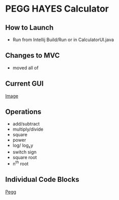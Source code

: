 # PEGG HAYES Calculator
## How to Launch
* Run from Intellij Build/Run or in CalculatorUI.java
## Changes to MVC
* moved all of 
## Current GUI
<a href="https://drive.google.com/file/d/1XUSv9tn9xTvpOL3o4PyOd7G_Bec1p_MA/preview">Image</a>
## Operations
* add/subtract
* multiply/divide
* square
* power
* log/ log<sub>x</sub>y
* switch sign
* square root
* n<sup>th</sup> root
## Individual Code Blocks
<a href="https://github.com/mhayescs19/pegg-hayes-calculator-p1-dataminers/blob/master/src/view_control/CalculatorConsole.java">Pegg</a>
